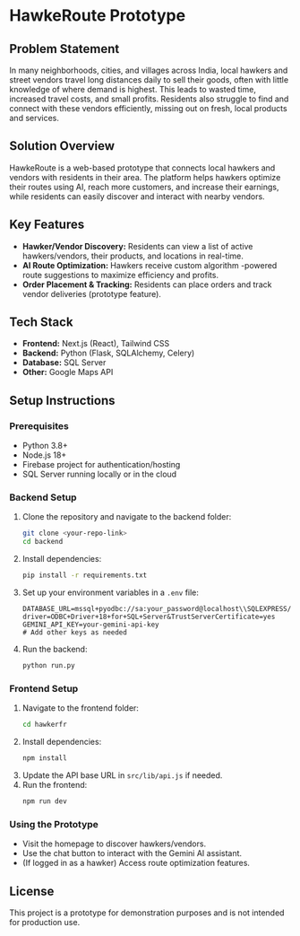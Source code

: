 # HawkeRoute Prototype

## Problem Statement

In many neighborhoods, cities, and villages across India, local hawkers and street vendors travel long distances daily to sell their goods, often with little knowledge of where demand is highest. This leads to wasted time, increased travel costs, and small profits. Residents also struggle to find and connect with these vendors efficiently, missing out on fresh, local products and services.

## Solution Overview

HawkeRoute is a web-based prototype that connects local hawkers and vendors with residents in their area. The platform helps hawkers optimize their routes using AI, reach more customers, and increase their earnings, while residents can easily discover and interact with nearby vendors.

## Key Features

- **Hawker/Vendor Discovery:** Residents can view a list of active hawkers/vendors, their products, and locations in real-time.
- **AI Route Optimization:** Hawkers receive custom algorithm -powered route suggestions to maximize efficiency and profits.
- **Order Placement & Tracking:** Residents can place orders and track vendor deliveries (prototype feature).


## Tech Stack

- **Frontend:** Next.js (React), Tailwind CSS
- **Backend:** Python (Flask, SQLAlchemy, Celery)
- **Database:** SQL Server 
- **Other:** Google Maps API

## Setup Instructions

### Prerequisites
- Python 3.8+
- Node.js 18+
- Firebase project for authentication/hosting
- SQL Server running locally or in the cloud

### Backend Setup
1. Clone the repository and navigate to the backend folder:
   ```sh
   git clone <your-repo-link>
   cd backend
   ```
2. Install dependencies:
   ```sh
   pip install -r requirements.txt
   ```
3. Set up your environment variables in a `.env` file:
   ```env
   DATABASE_URL=mssql+pyodbc://sa:your_password@localhost\\SQLEXPRESS/your_db?driver=ODBC+Driver+18+for+SQL+Server&TrustServerCertificate=yes
   GEMINI_API_KEY=your-gemini-api-key
   # Add other keys as needed
   ```
4. Run the backend:
   ```sh
   python run.py
   ```

### Frontend Setup
1. Navigate to the frontend folder:
   ```sh
   cd hawkerfr
   ```
2. Install dependencies:
   ```sh
   npm install
   ```
3. Update the API base URL in `src/lib/api.js` if needed.
4. Run the frontend:
   ```sh
   npm run dev
   ```

### Using the Prototype
- Visit the homepage to discover hawkers/vendors.
- Use the chat button to interact with the Gemini AI assistant.
- (If logged in as a hawker) Access route optimization features.

## License
This project is a prototype for demonstration purposes and is not intended for production use. 
